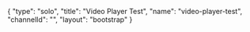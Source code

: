{
    "type": "solo",
    "title": "Video Player Test",
    "name": "video-player-test",
    "channelId": "",
    "layout": "bootstrap"
}